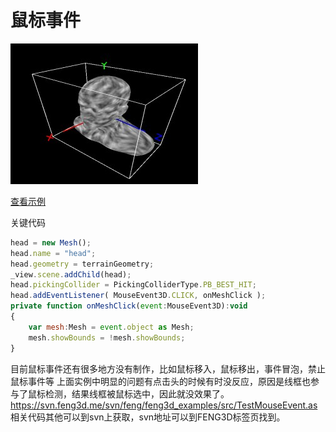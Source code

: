 # 鼠标事件
![](../../../../wordpress/wp-content/uploads/2014/05/201405042154351-300x225.jpg)

[查看示例](../../../../feng3dDemo/TestMouseEvent.html)

关键代码

```javascript
head = new Mesh();
head.name = "head";
head.geometry = terrainGeometry;
_view.scene.addChild(head);
head.pickingCollider = PickingColliderType.PB_BEST_HIT;
head.addEventListener( MouseEvent3D.CLICK, onMeshClick );
private function onMeshClick(event:MouseEvent3D):void
{
	var mesh:Mesh = event.object as Mesh;
	mesh.showBounds = !mesh.showBounds;
}
```

目前鼠标事件还有很多地方没有制作，比如鼠标移入，鼠标移出，事件冒泡，禁止鼠标事件等 上面实例中明显的问题有点击头的时候有时没反应，原因是线框也参与了鼠标检测，结果线框被鼠标选中，因此就没效果了。 https://svn.feng3d.me/svn/feng/feng3d_examples/src/TestMouseEvent.as 相关代码其他可以到svn上获取，svn地址可以到FENG3D标签页找到。